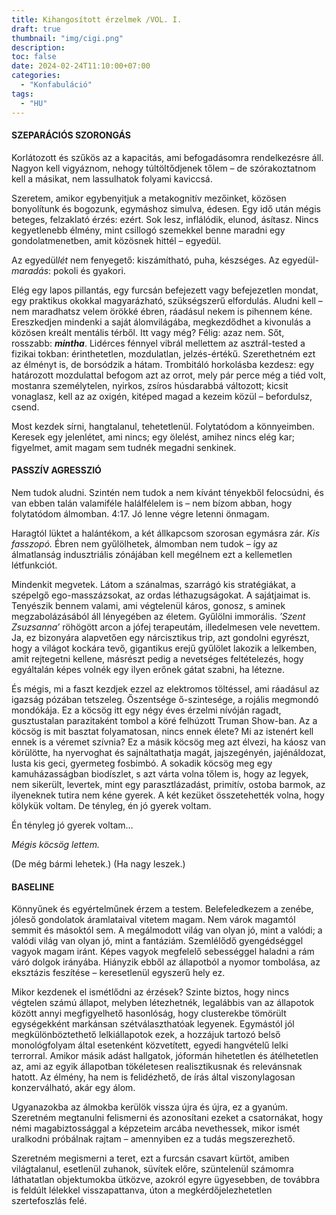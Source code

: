 ```yaml
---
title: Kihangosított érzelmek /VOL. I.
draft: true
thumbnail: "img/cigi.png"
description: 
toc: false
date: 2024-02-24T11:10:00+07:00
categories:
  - "Konfabuláció"
tags:
  - "HU"
---
```


#### SZEPARÁCIÓS SZORONGÁS

Korlátozott és szűkös az a kapacitás, ami befogadásomra rendelkezésre áll. Nagyon kell vigyáznom, nehogy túltöltődjenek tőlem – de szórakoztatnom kell a másikat, nem lassulhatok folyami kaviccsá. 

Szeretem, amikor egybenyitjuk a metakognitív mezőinket, közösen bonyolítunk és bogozunk, egymáshoz simulva, édesen. Egy idő után mégis beteges, felzaklató érzés: ezért. Sok lesz, inflálódik, elunod, ásítasz. Nincs kegyetlenebb élmény, mint csillogó szemekkel benne maradni egy gondolatmenetben, amit közösnek hittél – egyedül.

Az egyedül*lét* nem fenyegető: kiszámítható, puha, készséges.
Az egyedül-*maradás*: pokoli és gyakori.

Elég egy lapos pillantás, egy furcsán befejezett vagy befejezetlen mondat, egy praktikus okokkal magyarázható, szükségszerű elfordulás. Aludni kell – nem maradhatsz velem örökké ébren, ráadásul nekem is pihennem kéne. Ereszkedjen mindenki a saját álomvilágába, megkezdődhet a kivonulás a közösen kreált mentális térből. Itt vagy még? Félig: azaz nem. Sőt, rosszabb: ***mintha***. Lidérces fénnyel vibrál  mellettem az asztrál-tested a fizikai tokban: érinthetetlen, mozdulatlan, jelzés-értékű. Szerethetném ezt az élményt is, de borsódzik a hátam. Trombitáló horkolásba kezdesz: egy határozott mozdulattal befogom azt az orrot, mely pár perce még a tiéd volt, mostanra személytelen, nyirkos, zsíros húsdarabbá változott;
kicsit vonaglasz, kell az az oxigén, kitéped magad a kezeim közül – befordulsz, csend.

Most kezdek sírni, hangtalanul, tehetetlenül. Folytatódom a könnyeimben. Keresek egy jelenlétet, ami nincs; egy ölelést, amihez nincs elég kar; figyelmet, amit magam sem tudnék megadni senkinek.  

#### PASSZÍV AGRESSZIÓ

Nem tudok aludni. Szintén nem tudok a nem kívánt tényekből felocsúdni, és van ebben talán valamiféle halálfélelem is – nem bízom abban, hogy folytatódom álmomban.
4:17. Jó lenne végre letenni önmagam.

Haragtól lüktet a halántékom, a két állkapcsom szorosan egymásra zár. *Kis fasszopó.* Ébren nem gyűlölhetek, álmomban nem tudok – így az álmatlanság indusztriális zónájában kell megélnem ezt a kellemetlen létfunkciót.

Mindenkit megvetek. Látom a szánalmas, szarrágó kis stratégiákat, a szépelgő ego-masszázsokat, az ordas léthazugságokat. A sajátjaimat is. Tenyészik bennem valami, ami végtelenül káros, gonosz, s aminek megzabolázásából áll lényegében az életem. Gyűlölni immorális. *’Szent Zsuzsanna’* röhögött arcon a jófej terapeutám, illedelmesen vele nevettem. Ja, ez bizonyára alapvetően egy nárcisztikus trip, azt gondolni egyrészt, hogy a világot kockára tevő, gigantikus erejű gyűlölet lakozik a lelkemben, amit rejtegetni kellene, másrészt pedig a nevetséges feltételezés, hogy egyáltalán képes volnék egy ilyen erőnek gátat szabni, ha létezne. 

És mégis, mi a faszt kezdjek ezzel az elektromos töltéssel, ami ráadásul az igazság pózában tetszeleg. Őszentsége ő-szintesége, a rojális megmondó mondókája. Ez a köcsög itt egy négy éves érzelmi nívóján ragadt, gusztustalan parazitaként tombol a köré felhúzott Truman Show-ban. Az a köcsög is mit basztat folyamatosan, nincs ennek élete? Mi az istenért kell ennek is a véremet szívnia? Ez a másik köcsög meg azt élvezi, ha káosz van körülötte, ha nyervoghat és sajnáltathatja magát, jajszegényén, jajénáldozat, lusta kis geci, gyermeteg fosbimbó. A sokadik köcsög meg egy kamuházasságban biodíszlet, s azt várta volna tőlem is, hogy az legyek, nem sikerült, levertek, mint egy parasztlázadást, primitív, ostoba barmok, az ilyeneknek tutira nem kéne gyerek. A két kezüket összetehették volna, hogy kölykük voltam. De tényleg, én jó gyerek voltam.

Én tényleg jó gyerek voltam…

*Mégis köcsög lettem.*	

(De még bármi lehetek.)
(Ha nagy leszek.)

#### BASELINE

Könnyűnek és egyértelműnek érzem a testem. Belefeledkezem a zenébe, jóleső gondolatok áramlataival vitetem magam. Nem várok magamtól semmit és másoktól sem. A megálmodott világ van olyan jó, mint a valódi; a valódi világ van olyan jó, mint a fantáziám. Szemlélődő gyengédséggel vagyok magam iránt. Képes vagyok megfelelő sebességgel haladni a rám váró dolgok irányába. Hiányzik ebből az állapotból a nyomor tombolása, az eksztázis feszítése – keresetlenül egyszerű hely ez.

Mikor kezdenek el ismétlődni az érzések? Szinte biztos, hogy nincs végtelen számú állapot, melyben létezhetnék, legalábbis van az állapotok között annyi megfigyelhető hasonlóság, hogy clusterekbe tömörült egységekként markánsan szétválaszthatóak legyenek. Egymástól jól megkülönböztethető lelkiállapotok ezek, a hozzájuk tartozó belső monológfolyam által esetenként közvetített, egyedi hangvételű lelki terrorral. Amikor másik adást hallgatok, jóformán hihetetlen és átélhetetlen az, ami az egyik állapotban tökéletesen realisztikusnak és relevánsnak hatott. Az élmény, ha nem is felidézhető, de írás által viszonylagosan konzerválható, akár egy álom.

Ugyanazokba az álmokba kerülök vissza újra és újra, ez a gyanúm. Szeretném megtanulni felismerni és azonosítani ezeket a csatornákat, hogy némi magabiztossággal a képzeteim arcába nevethessek, mikor ismét uralkodni próbálnak rajtam – amennyiben ez a tudás megszerezhető.

Szeretném megismerni a teret, ezt a furcsán csavart kürtöt, amiben világtalanul, esetlenül zuhanok, süvítek előre, szüntelenül számomra láthatatlan objektumokba ütközve, azokról egyre ügyesebben, de továbbra is feldúlt lélekkel visszapattanva, úton a megkérdőjelezhetetlen szertefoszlás felé. 